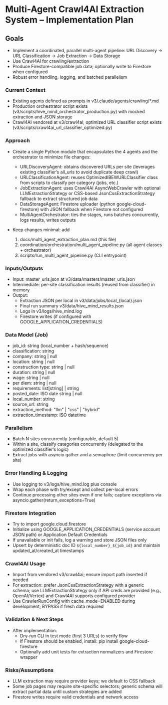 # Multi-Agent Crawl4AI Extraction System – Implementation Plan

## Goals

- Implement a coordinated, parallel multi-agent pipeline: URL Discovery → URL Classification → Job Extraction → Data Storage
- Use Crawl4AI for crawling/extraction
- Produce Firestore-compatible job data; optionally write to Firestore when configured
- Robust error handling, logging, and batched parallelism

### Current Context

- Existing agents defined as prompts in v3/.claude/agents/crawling/*.md
- Production orchestrator script exists (v3/scripts/hive_mind_orchestrator_production.py) with mocked extraction and JSON storage
- Crawl4AI vendored at v3/crawl4ai; optimized URL classifier script exists (v3/scripts/crawl4ai_url_classifier_optimized.py)

### Approach

- Create a single Python module that encapsulates the 4 agents and the orchestrator to minimize file changes:
  - URLDiscoveryAgent: obtains discovered URLs per site (leverages existing classifier’s all_urls to avoid duplicate deep crawl)
  - URLClassificationAgent: reuses OptimizedIBEWURLClassifier class from scripts to classify per category (jobs, etc.)
  - JobExtractionAgent: uses Crawl4AI AsyncWebCrawler with optional LLMExtractionStrategy or CSS-based JsonCssExtractionStrategy fallback to extract structured job data
  - DataStorageAgent: Firestore uploader (python google-cloud-firestore) with JSON fallback when Firestore not configured
  - MultiAgentOrchestrator: ties the stages, runs batches concurrently, logs results, writes outputs

- Keep changes minimal: add
  1) docs/multi_agent_extraction_plan.md (this file)
  2) coordination/orchestration/multi_agent_pipeline.py (all agent classes + orchestrator)
  3) scripts/run_multi_agent_pipeline.py (CLI entrypoint)

### Inputs/Outputs

- Input: master_urls.json at v3/data/masters/master_urls.json
- Intermediate: per-site classification results (reused from classifier) in memory
- Output:
  - Extraction JSON per local in v3/data/jobs/local_{local}.json
  - Final run summary v3/data/hive_mind_results.json
  - Logs in v3/logs/hive_mind.log
  - Firestore writes (if configured with GOOGLE_APPLICATION_CREDENTIALS)

### Data Model (Job)

- job_id: string (local_number + hash/sequence)
- classification: string
- company: string | null
- location: string | null
- construction type: string | null
- duration: string | null
- wage: string | null
- per diem: string | null
- requirements: list[string] | string
- posted_date: ISO date string | null
- local_number: string
- source_url: string
- extraction_method: "llm" | "css" | "hybrid"
- extraction_timestamp: ISO datetime

### Parallelism

- Batch N sites concurrently (configurable, default 5)
- Within a site, classify categories concurrently (delegated to the optimized classifier’s logic)
- Extract jobs with asyncio gather and a semaphore (limit concurrency per site)

### Error Handling & Logging

- Use logging to v3/logs/hive_mind.log plus console
- Wrap each phase with try/except and collect per-local errors
- Continue processing other sites even if one fails; capture exceptions via asyncio.gather(return_exceptions=True)

### Firestore Integration

- Try to import google.cloud.firestore
- Initialize using GOOGLE_APPLICATION_CREDENTIALS (service account JSON path) or Application Default Credentials
- If unavailable or init fails, log a warning and store JSON files only
- Upsert by deterministic doc ID `${local_number}_${job_id}` and maintain updated_at/created_at timestamps

### Crawl4AI Usage

- Import from vendored v3/crawl4ai; ensure import path inserted if needed
- For extraction: prefer JsonCssExtractionStrategy with a generic schema; use LLMExtractionStrategy only if API creds are provided (e.g., OpenAI/Vertex) and Crawl4AI supports configured provider
- Use CrawlerRunConfig with cache_mode=ENABLED during development; BYPASS if fresh data required

### Validation & Next Steps

- After implementation:
  - Dry-run CLI in test mode (first 3 URLs) to verify flow
  - If Firestore should be enabled, install: pip install google-cloud-firestore
  - Optionally add unit tests for extraction normalizers and Firestore wrapper

### Risks/Assumptions

- LLM extraction may require provider keys; we default to CSS fallback
- Some job pages may require site-specific selectors; generic schema will extract partial data until custom strategies are added
- Firestore writes require valid credentials and network access
